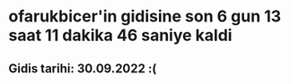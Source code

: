 # ofarukbicer'in gidisine son 6 gun 13 saat 11 dakika 46 saniye kaldi

## Gidis tarihi: 30.09.2022 :(
